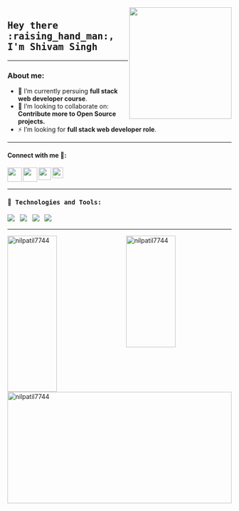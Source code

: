 <img src ="https://media.giphy.com/media/M9gbBd9nbDrOTu1Mqx/giphy.gif" align="right" width="230" height="250" />
<h2><samp><strong>Hey there :raising_hand_man:,	I'm Shivam Singh </strong></samp></h2> 
<hr>
<h3> About me: </h3>

- 🧠 I’m currently persuing **full stack web developer course**.
- 👯 I’m looking to collaborate on: **Contribute more to Open Source projects.**
- ⚡ I’m looking for **full stack web developer role**.

 <hr>

<h4>Connect with me 🏡:<h4>
<p>
   <a href="https://twitter.com/SHIVAMSINGH4458">
    <img align="left" src="https://image.flaticon.com/icons/svg/733/733579.svg" width="32px"  />
  </a>
  <a href="mailto:shivamsingh4458@gmail.com">
    <img align="left" src="https://image.flaticon.com/icons/svg/732/732200.svg" width="32px"  />
  </a>
  <a href="https://https://www.linkedin.com/in/shivamsingh4458/">
    <img align="left" src="https://image.flaticon.com/icons/svg/174/174857.svg" width="28px" />
  </a>
  <a href="https://leetcode.com/shivam-singh-au17/">
    <img align="left" src="https://upload.wikimedia.org/wikipedia/commons/thumb/a/ab/LeetCode_logo_white_no_text.svg/102px-LeetCode_logo_white_no_text.svg.png" width="24px"  />
  </a>
</p>

<br>
<br>


 <hr>
<h4> 🔭<samp> Technologies and Tools:</samp></h4>
<p >
 <img src="https://img.shields.io/badge/html5%20-%23e34f26.svg?&style=for-the-badge&logo=html5&logoColor=white" />&nbsp;&nbsp;
 <img src="https://img.shields.io/badge/css3%20-%231572B6.svg?&style=for-the-badge&logo=css3&logoColor=white" />&nbsp;&nbsp;
 <img src="https://img.shields.io/badge/javascript%20-%23F7DF1.svg?&style=for-the-badge&logo=javascript&logoColor=white" />&nbsp;&nbsp;
 <img src="https://img.shields.io/badge/python%20-%23329993.svg?&style=for-the-badge&logo=python&logoColor=white" />&nbsp;&nbsp;&nbsp;
</p>
<hr>


<p><img align="left" width="47%" height="350px" src="https://github-readme-stats.vercel.app/api/top-langs?username=shivam-singh-au17&show_icons=true&locale=en&layout=compact" alt="nilpatil7744" /></p>

<p>&nbsp;<img align="right" width="47%" height="250px" src="https://github-readme-stats.vercel.app/api?username=shivam-singh-au17&show_icons=true&locale=en" alt="nilpatil7744"  /></p>


<p><img align="center" width="100%" height="250px" clear="both" src="https://github-readme-streak-stats.herokuapp.com/?user=shivam-singh-au17&" alt="nilpatil7744" /></p>
